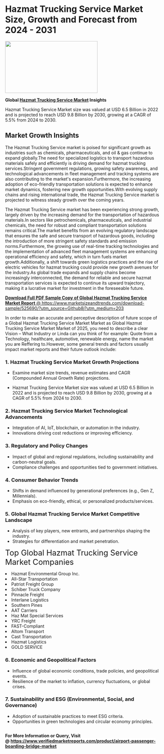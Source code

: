 <H1>Hazmat Trucking Service Market Size, Growth and Forecast from 2024 - 2031</H1><img class="aligncenter size-medium wp-image-584254" src="https://thirdeyenews.in/wp-content/uploads/2024/09/Global-Market-Research-300x168.jpeg" alt="" width="300" height="168" /><p><strong>Global&nbsp;<a href="https://www.marketsizeandtrends.com/download-sample/525690/?utm_source=Github8j?utm_medium=203">Hazmat Trucking Service Market</a> Insights</strong></p><p>Hazmat Trucking Service Market size was valued at USD 6.5 Billion in 2022 and is projected to reach USD 9.8 Billion by 2030, growing at a CAGR of 5.5% from 2024 to 2030.</p><p><h2>Market Growth Insights</h2> <p>The Hazmat Trucking Service market is poised for significant growth as industries such as chemicals, pharmaceuticals, and oil & gas continue to expand globally.The need for specialized logistics to transport hazardous materials safely and efficiently is driving demand for hazmat trucking services.Stringent government regulations, growing safety awareness, and technological advancements in fleet management and tracking systems are also contributing to the market's expansion.Furthermore, the increasing adoption of eco-friendly transportation solutions is expected to enhance market dynamics, fostering new growth opportunities.With evolving supply chains and rising international trade, the Hazmat Trucking Service market is projected to witness steady growth over the coming years.</p> <p><a href="#"></a></p> <p>The Hazmat Trucking Service market has been experiencing strong growth, largely driven by the increasing demand for the transportation of hazardous materials.In sectors like petrochemicals, pharmaceuticals, and industrial chemicals, the need for robust and compliant transportation solutions remains critical.The market benefits from an evolving regulatory landscape that ensures the safe and secure transport of hazardous goods, including the introduction of more stringent safety standards and emission norms.Furthermore, the growing use of real-time tracking technologies and the implementation of advanced fleet management systems are enhancing operational efficiency and safety, which in turn fuels market growth.Additionally, a shift towards green logistics practices and the rise of electric vehicles for hazmat trucking could provide new growth avenues for the industry.As global trade expands and supply chains become increasingly interconnected, the demand for reliable and secure hazmat transportation services is expected to continue its upward trajectory, making it a lucrative market for investment in the foreseeable future.</p> <p><a href="#"></p><p><span class=""><strong>Download Full PDF Sample Copy of Global Hazmat Trucking Service Market Report</strong> @ <a href="https://www.marketsizeandtrends.com/download-sample/525690/?utm_source=Github8j?utm_medium=203" target="_blank">https://www.marketsizeandtrends.com/download-sample/525690/?utm_source=Github8j?utm_medium=203</a></span></p><p>In order to make an accurate and perceptive description of future scope of a Global&nbsp;Hazmat Trucking Service Market Market as Global&nbsp;Hazmat Trucking Service Market Market of 2025, you need to describe a clear Vision &ndash; What Industry or Linda can you think of for example: Quote from a Technology, healthcare, automotive, renewable energy, name the market you are Reffering to.However, some general trends and factors usually impact market reports and their future outlook include:</p><h3>1.&nbsp;<strong>Hazmat Trucking Service Market Growth Projections</strong></h3><ul><li>Examine market size trends, revenue estimates and CAGR (Compounded Annual Growth Rate) projections.</li><li><p>Hazmat Trucking Service Market size was valued at USD 6.5 Billion in 2022 and is projected to reach USD 9.8 Billion by 2030, growing at a CAGR of 5.5% from 2024 to 2030.</p></li></ul><h3>2.&nbsp;<strong>Hazmat Trucking Service Market Technological Advancements</strong></h3><ul><li>Integration of AI, IoT, blockchain, or automation in the industry.</li><li>Innovations driving cost reductions or improving efficiency.</li></ul><h3>3.&nbsp;<strong>Regulatory and Policy Changes</strong></h3><ul><li>Impact of global and regional regulations, including sustainability and carbon-neutral goals.</li><li>Compliance challenges and opportunities tied to government initiatives.</li></ul><h3>4.&nbsp;<strong>Consumer Behavior Trends</strong></h3><ul><li>Shifts in demand influenced by generational preferences (e.g., Gen Z, Millennials).</li><li>Emphasis on eco-friendly, ethical, or personalized products/services.</li></ul><h3>5.&nbsp;<strong>Global Hazmat Trucking Service Market Competitive Landscape</strong></h3><ul><li>Analysis of key players, new entrants, and partnerships shaping the industry.</li><li>Strategies for differentiation and market penetration.</li></ul><p data-pm-slice="1 1 []"><span style="color: inherit; font-family: inherit; font-size: 25px;">Top Global Hazmat Trucking Service Market Companies</span></p><div class="" data-test-id=""><p><li>Hazmat Environmental Group Inc.</li><li> All-Star Transportation</li><li> Patriot Freight Group</li><li> Schiber Truck Company</li><li> Pinnacle Freight</li><li> Interlane Logistics</li><li> Southern Pines</li><li> AAT Carriers</li><li> Haz Mat Special Services</li><li> YRC Freight</li><li> FAST-Compliant</li><li> Altom Transport</li><li> Cast Transportation</li><li> Hazmat Logistics</li><li> GOLD SERVICE</li></p></div><h3>6.&nbsp;<strong>Economic and Geopolitical Factors</strong></h3><ul><li>Influence of global economic conditions, trade policies, and geopolitical events.</li><li>Resilience of the market to inflation, currency fluctuations, or global crises.</li></ul><h3>7.&nbsp;<strong>Sustainability and ESG (Environmental, Social, and Governance)</strong></h3><ul><li>Adoption of sustainable practices to meet ESG criteria.</li><li>Opportunities in green technologies and circular economy principles.</li></ul><h2><strong style="font-size: 14px;">For More Information or Query, Visit @&nbsp;</strong><a style="background-color: #ffffff; font-size: 14px;" href="https://www.marketsizeandtrends.com/report/hazmat-trucking-service-market/" target="_blank">https://www.verifiedmarketreports.com/product/airport-passenger-boarding-bridge-market</a></h2>